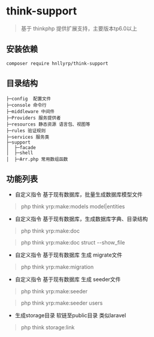 # think-support

> 基于 thinkphp 提供扩展支持，主要版本tp6.0以上

## 安装依赖
```
composer require hnllyrp/think-support
```


## 目录结构
```shell
├─config  配置文件
├─console 命令行
├─middleware 中间件
├─Providers 服务提供者
├─resources 静态资源 语言包、视图等
├─rules 验证规则
├─services 服务类
├─support
│  ├─facade
│  ├─shell
│  ├─Arr.php 常用数组函数

```

## 功能列表

- 自定义指令 基于现有数据库，批量生成数据库模型文件
> php think yrp:make:models model|entities


- 自定义指令 基于现有数据库，生成数据库字典、目录结构
> php think yrp:make:doc

> php think yrp:make:doc struct --show_file


- 自定义指令 基于现有数据库 生成 migrate文件
> php think yrp:make:migration


- 自定义指令 基于现有数据库 生成 seeder文件
> php think yrp:make:seeder

> php think yrp:make:seeder users


- 生成storage目录 软链至public目录 类似laravel
> php think storage:link



